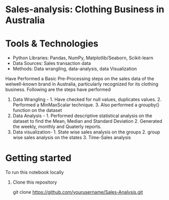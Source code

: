 # Sales-analysis: Clothing Business in Australia


# Tools & Technologies
* Python Libraries: Pandas, NumPy, Matplotlib/Seaborn, Scikit-learn
* Data Sources: Sales transaction data 
* Methods: Data wrangling, data-analysis, data Visualization

Have Performed a Basic Pre-Processing steps on the sales data of the welwell-known brand in Australia, particularly recognized for its clothing business.
Following are the steps have performed
1. Data Wrangling - 1. Have checked for null values, duplicates values.
                    2. Performed a MinMaxScalar technique.
                    3. Also performed a groupby() function on the dataset
2. Data Analysis - 1. Performed descriptive statistical analysis on the dataset to find the Mean, Median and Standard Deviation
                   2. Generated the weekly, monthly and Quaterly reports.
3. Data visualization- 1. State wise sales analysis on the groups
                       2. group wise sales analysis on the states
                       3. Time-Sales analysis 
# Getting started 
To run this notebook locally

  1. Clone this repository
     
      git clone https://github.com/yourusername/Sales-Analysis.git  
